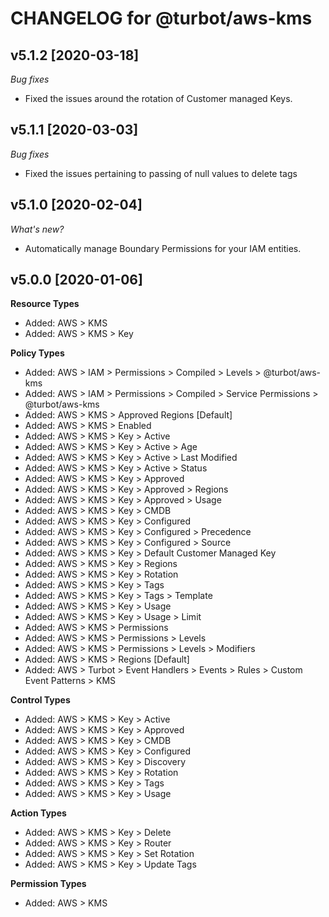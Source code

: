 # CHANGELOG for @turbot/aws-kms

## v5.1.2 [2020-03-18]

_Bug fixes_

* Fixed the issues around the rotation of Customer managed Keys.

## v5.1.1 [2020-03-03]

_Bug fixes_

* Fixed the issues pertaining to passing of null values to delete tags

## v5.1.0 [2020-02-04]

_What's new?_

* Automatically manage Boundary Permissions for your IAM entities.

## v5.0.0 [2020-01-06]

**Resource Types**

* Added: AWS > KMS
* Added: AWS > KMS > Key

**Policy Types**

* Added: AWS > IAM > Permissions > Compiled > Levels > @turbot/aws-kms
* Added: AWS > IAM > Permissions > Compiled > Service Permissions > @turbot/aws-kms
* Added: AWS > KMS > Approved Regions [Default]
* Added: AWS > KMS > Enabled
* Added: AWS > KMS > Key > Active
* Added: AWS > KMS > Key > Active > Age
* Added: AWS > KMS > Key > Active > Last Modified
* Added: AWS > KMS > Key > Active > Status
* Added: AWS > KMS > Key > Approved
* Added: AWS > KMS > Key > Approved > Regions
* Added: AWS > KMS > Key > Approved > Usage
* Added: AWS > KMS > Key > CMDB
* Added: AWS > KMS > Key > Configured
* Added: AWS > KMS > Key > Configured > Precedence
* Added: AWS > KMS > Key > Configured > Source
* Added: AWS > KMS > Key > Default Customer Managed Key
* Added: AWS > KMS > Key > Regions
* Added: AWS > KMS > Key > Rotation
* Added: AWS > KMS > Key > Tags
* Added: AWS > KMS > Key > Tags > Template
* Added: AWS > KMS > Key > Usage
* Added: AWS > KMS > Key > Usage > Limit
* Added: AWS > KMS > Permissions
* Added: AWS > KMS > Permissions > Levels
* Added: AWS > KMS > Permissions > Levels > Modifiers
* Added: AWS > KMS > Regions [Default]
* Added: AWS > Turbot > Event Handlers > Events > Rules > Custom Event Patterns > KMS

**Control Types**

* Added: AWS > KMS > Key > Active
* Added: AWS > KMS > Key > Approved
* Added: AWS > KMS > Key > CMDB
* Added: AWS > KMS > Key > Configured
* Added: AWS > KMS > Key > Discovery
* Added: AWS > KMS > Key > Rotation
* Added: AWS > KMS > Key > Tags
* Added: AWS > KMS > Key > Usage

**Action Types**

* Added: AWS > KMS > Key > Delete
* Added: AWS > KMS > Key > Router
* Added: AWS > KMS > Key > Set Rotation
* Added: AWS > KMS > Key > Update Tags

**Permission Types**

* Added: AWS > KMS


